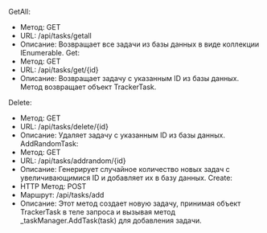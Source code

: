 GetAll:
- Метод: GET
- URL: /api/tasks/getall
- Описание: Возвращает все задачи из базы данных в виде коллекции IEnumerable<TrackerTask>.
Get:
- Метод: GET
- URL: /api/tasks/get/{id}
- Описание: Возвращает задачу с указанным ID из базы данных. Метод возвращает объект TrackerTask.

Delete:
- Метод: GET
- URL: /api/tasks/delete/{id}
- Описание: Удаляет задачу с указанным ID из базы данных.
AddRandomTask:
- Метод: GET
- URL: /api/tasks/addrandom/{id}
- Описание: Генерирует случайное количество новых задач с увеличивающимися ID и добавляет их в базу данных.
Create:
- HTTP Метод: POST
- Маршрут: /api/tasks/add
- Описание: Этот метод создает новую задачу, принимая объект TrackerTask в теле запроса и вызывая метод _taskManager.AddTask(task) для добавления задачи.
